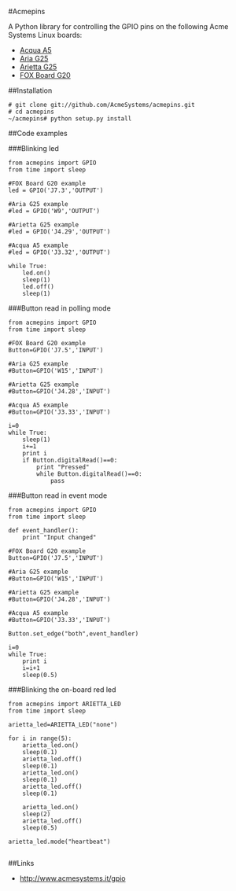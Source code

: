 #Acmepins

A Python library for controlling the GPIO pins on
the following Acme Systems Linux boards:

* [Acqua A5](http://www.acmesystems.it/acqua)
* [Aria G25](http://www.acmesystems.it/aria)
* [Arietta G25](http://www.acmesystems.it/arietta)
* [FOX Board G20](http://www.acmesystems.it/FOXG20) 

##Installation

```
# git clone git://github.com/AcmeSystems/acmepins.git
# cd acmepins
~/acmepins# python setup.py install
```

##Code examples

###Blinking led

```
from acmepins import GPIO
from time import sleep

#FOX Board G20 example
led = GPIO('J7.3','OUTPUT') 

#Aria G25 example
#led = GPIO('W9','OUTPUT') 

#Arietta G25 example
#led = GPIO('J4.29','OUTPUT') 

#Acqua A5 example
#led = GPIO('J3.32','OUTPUT') 

while True:
    led.on()
    sleep(1)
    led.off()
    sleep(1)
```

###Button read in polling mode

```
from acmepins import GPIO
from time import sleep

#FOX Board G20 example
Button=GPIO('J7.5','INPUT')

#Aria G25 example
#Button=GPIO('W15','INPUT')

#Arietta G25 example
#Button=GPIO('J4.28','INPUT')

#Acqua A5 example
#Button=GPIO('J3.33','INPUT')

i=0
while True:
    sleep(1)
    i+=1
    print i
    if Button.digitalRead()==0:
        print "Pressed"
        while Button.digitalRead()==0:
            pass   
```

###Button read in event mode
```
from acmepins import GPIO
from time import sleep

def event_handler():
    print "Input changed"

#FOX Board G20 example
Button=GPIO('J7.5','INPUT')

#Aria G25 example
#Button=GPIO('W15','INPUT')

#Arietta G25 example
#Button=GPIO('J4.28','INPUT')

#Acqua A5 example
#Button=GPIO('J3.33','INPUT')

Button.set_edge("both",event_handler)

i=0
while True:
    print i
    i=i+1
    sleep(0.5)
```

###Blinking the on-board red led
```
from acmepins import ARIETTA_LED
from time import sleep

arietta_led=ARIETTA_LED("none")

for i in range(5):
	arietta_led.on()
	sleep(0.1)
	arietta_led.off()
	sleep(0.1)
	arietta_led.on()
	sleep(0.1)
	arietta_led.off()
	sleep(0.1)

	arietta_led.on()
	sleep(2)
	arietta_led.off()
	sleep(0.5)
    
arietta_led.mode("heartbeat")
    
```

##Links

* http://www.acmesystems.it/gpio

